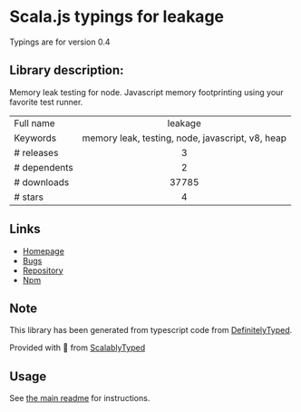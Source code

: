 
# Scala.js typings for leakage

Typings are for version 0.4

## Library description:
Memory leak testing for node. Javascript memory footprinting using your favorite test runner.

|                    |                 |
| ------------------ | :-------------: |
| Full name          | leakage |
| Keywords           | memory leak, testing, node, javascript, v8, heap |
| # releases         | 3 |
| # dependents       | 2 |
| # downloads        | 37785 |
| # stars            | 4 |

## Links
- [Homepage](https://github.com/andywer/leakage#readme)
- [Bugs](https://github.com/andywer/leakage/issues)
- [Repository](https://github.com/andywer/leakage)
- [Npm](https://www.npmjs.com/package/leakage)
    


## Note
This library has been generated from typescript code from [DefinitelyTyped](https://definitelytyped.org).

Provided with :purple_heart: from [ScalablyTyped](https://github.com/oyvindberg/ScalablyTyped)

## Usage
See [the main readme](../../readme.md) for instructions.


